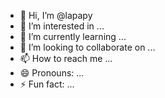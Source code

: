 - 👋 Hi, I’m @lapapy
- 👀 I’m interested in ...
- 🌱 I’m currently learning ...
- 💞️ I’m looking to collaborate on ...
- 📫 How to reach me ...
- 😄 Pronouns: ...
- ⚡ Fun fact: ...

<!---
lapapy/lapapy is a ✨ special ✨ repository because its `README.md` (this file) appears on your GitHub profile.
You can click the Preview link to take a look at your changes.
--->
